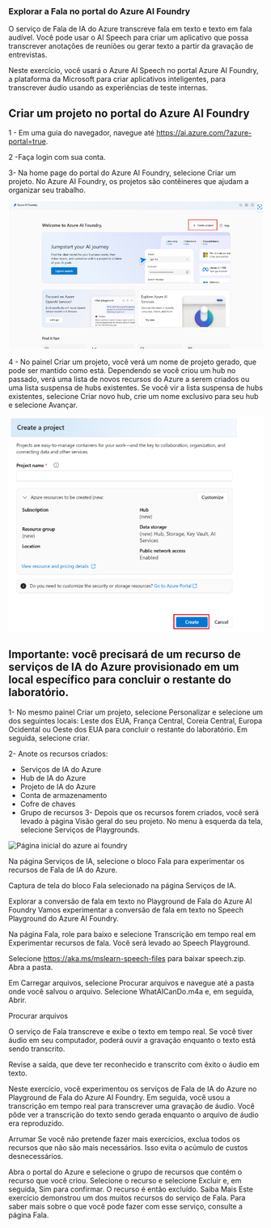 ### Explorar a Fala no portal do Azure AI Foundry
O serviço de Fala de IA do Azure transcreve fala em texto e texto em fala audível. Você pode usar o AI Speech para criar um aplicativo que possa transcrever anotações de reuniões ou gerar texto a partir da gravação de entrevistas.

Neste exercício, você usará o Azure AI Speech no portal Azure AI Foundry, a plataforma da Microsoft para criar aplicativos inteligentes, para transcrever áudio usando as experiências de teste internas.

## Criar um projeto no portal do Azure AI Foundry
1 - Em uma guia do navegador, navegue até <a>https://ai.azure.com/?azure-portal=true</a>.

2 -Faça login com sua conta.

3- Na home page do portal do Azure AI Foundry, selecione Criar um projeto. No Azure AI Foundry, os projetos são contêineres que ajudam a organizar seu trabalho.

<img src="https://github.com/JefersonManso/desafio_ia_dio/blob/main/foto_01png.png" alt="Página inicial do azure ai foundry">


4 - No painel Criar um projeto, você verá um nome de projeto gerado, que pode ser mantido como está. Dependendo se você criou um hub no passado, verá uma lista de novos recursos do Azure a serem criados ou uma lista suspensa de hubs existentes. Se você vir a lista suspensa de hubs existentes, selecione Criar novo hub, crie um nome exclusivo para seu hub e selecione Avançar.

<img src="https://github.com/JefersonManso/desafio_ia_dio/blob/main/foto_02.png" alt="Página inicial do azure ai foundry">

## Importante: você precisará de um recurso de serviços de IA do Azure provisionado em um local específico para concluir o restante do laboratório.

1- No mesmo painel Criar um projeto, selecione Personalizar e selecione um dos seguintes locais: Leste dos EUA, França Central, Coreia Central, Europa Ocidental ou Oeste dos EUA para concluir o restante do laboratório. Em seguida, selecione criar.

2- Anote os recursos criados:
- Serviços de IA do Azure
- Hub de IA do Azure
- Projeto de IA do Azure
- Conta de armazenamento
- Cofre de chaves
- Grupo de recursos
3- Depois que os recursos forem criados, você será levado à página Visão geral do seu projeto. No menu à esquerda da tela, selecione Serviços de Playgrounds.

<img src="" alt="Página inicial do azure ai foundry">

Na página Serviços de IA, selecione o bloco Fala para experimentar os recursos de Fala de IA do Azure.

Captura de tela do bloco Fala selecionado na página Serviços de IA.

Explorar a conversão de fala em texto no Playground de Fala do Azure AI Foundry
Vamos experimentar a conversão de fala em texto no Speech Playground do Azure AI Foundry.

Na página Fala, role para baixo e selecione Transcrição em tempo real em Experimentar recursos de fala. Você será levado ao Speech Playground.

Selecione https://aka.ms/mslearn-speech-files para baixar speech.zip. Abra a pasta.

Em Carregar arquivos, selecione Procurar arquivos e navegue até a pasta onde você salvou o arquivo. Selecione WhatAICanDo.m4a e, em seguida, Abrir.

Procurar arquivos

O serviço de Fala transcreve e exibe o texto em tempo real. Se você tiver áudio em seu computador, poderá ouvir a gravação enquanto o texto está sendo transcrito.

Revise a saída, que deve ter reconhecido e transcrito com êxito o áudio em texto.

Neste exercício, você experimentou os serviços de Fala de IA do Azure no Playground de Fala do Azure AI Foundry. Em seguida, você usou a transcrição em tempo real para transcrever uma gravação de áudio. Você pôde ver a transcrição do texto sendo gerada enquanto o arquivo de áudio era reproduzido.

Arrumar
Se você não pretende fazer mais exercícios, exclua todos os recursos que não são mais necessários. Isso evita o acúmulo de custos desnecessários.

Abra o portal do Azure e selecione o grupo de recursos que contém o recurso que você criou.
Selecione o recurso e selecione Excluir e, em seguida, Sim para confirmar. O recurso é então excluído.
Saiba Mais
Este exercício demonstrou um dos muitos recursos do serviço de Fala. Para saber mais sobre o que você pode fazer com esse serviço, consulte a página Fala.
